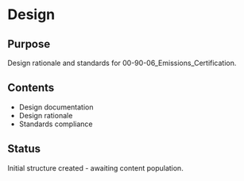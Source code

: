 # Design

## Purpose
Design rationale and standards for 00-90-06_Emissions_Certification.

## Contents
- Design documentation
- Design rationale
- Standards compliance

## Status
Initial structure created - awaiting content population.
